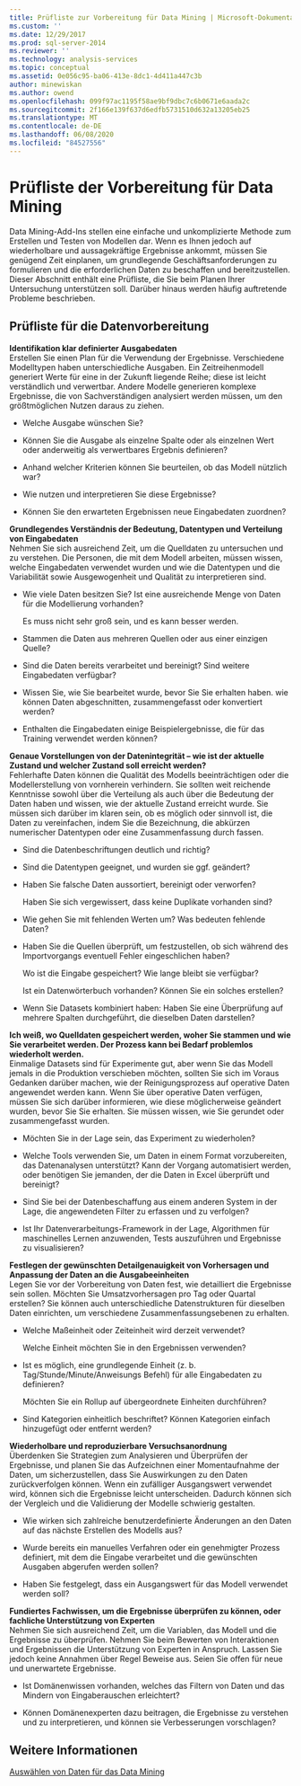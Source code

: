 ```yaml
---
title: Prüfliste zur Vorbereitung für Data Mining | Microsoft-Dokumentation
ms.custom: ''
ms.date: 12/29/2017
ms.prod: sql-server-2014
ms.reviewer: ''
ms.technology: analysis-services
ms.topic: conceptual
ms.assetid: 0e056c95-ba06-413e-8dc1-4d411a447c3b
author: minewiskan
ms.author: owend
ms.openlocfilehash: 099f97ac1195f58ae9bf9dbc7c6b0671e6aada2c
ms.sourcegitcommit: 2f166e139f637d6edfb5731510d632a13205eb25
ms.translationtype: MT
ms.contentlocale: de-DE
ms.lasthandoff: 06/08/2020
ms.locfileid: "84527556"
---
```

# <a name="checklist-of-preparation-for-data-mining"></a>Prüfliste der Vorbereitung für Data Mining
  Data Mining-Add-Ins stellen eine einfache und unkomplizierte Methode zum Erstellen und Testen von Modellen dar. Wenn es Ihnen jedoch auf wiederholbare und aussagekräftige Ergebnisse ankommt, müssen Sie genügend Zeit einplanen, um grundlegende Geschäftsanforderungen zu formulieren und die erforderlichen Daten zu beschaffen und bereitzustellen. Dieser Abschnitt enthält eine Prüfliste, die Sie beim Planen Ihrer Untersuchung unterstützen soll. Darüber hinaus werden häufig auftretende Probleme beschrieben.  
  
## <a name="checklist-of-data-preparation"></a>Prüfliste für die Datenvorbereitung  
 **Identifikation klar definierter Ausgabedaten**  
 Erstellen Sie einen Plan für die Verwendung der Ergebnisse. Verschiedene Modelltypen haben unterschiedliche Ausgaben. Ein Zeitreihenmodell generiert Werte für eine in der Zukunft liegende Reihe; diese ist leicht verständlich und verwertbar. Andere Modelle generieren komplexe Ergebnisse, die von Sachverständigen analysiert werden müssen, um den größtmöglichen Nutzen daraus zu ziehen.  
  
-   Welche Ausgabe wünschen Sie?  
  
-   Können Sie die Ausgabe als einzelne Spalte oder als einzelnen Wert oder anderweitig als verwertbares Ergebnis definieren?  
  
-   Anhand welcher Kriterien können Sie beurteilen, ob das Modell nützlich war?  
  
-   Wie nutzen und interpretieren Sie diese Ergebnisse?  
  
-   Können Sie den erwarteten Ergebnissen neue Eingabedaten zuordnen?  
  
 **Grundlegendes Verständnis der Bedeutung, Datentypen und Verteilung von Eingabedaten**  
 Nehmen Sie sich ausreichend Zeit, um die Quelldaten zu untersuchen und zu verstehen. Die Personen, die mit dem Modell arbeiten, müssen wissen, welche Eingabedaten verwendet wurden und wie die Datentypen und die Variabilität sowie Ausgewogenheit und Qualität zu interpretieren sind.  
  
-   Wie viele Daten besitzen Sie? Ist eine ausreichende Menge von Daten für die Modellierung vorhanden?  
  
     Es muss nicht sehr groß sein, und es kann besser werden.  
  
-   Stammen die Daten aus mehreren Quellen oder aus einer einzigen Quelle?  
  
-   Sind die Daten bereits verarbeitet und bereinigt? Sind weitere Eingabedaten verfügbar?  
  
-   Wissen Sie, wie Sie bearbeitet wurde, bevor Sie Sie erhalten haben. wie können Daten abgeschnitten, zusammengefasst oder konvertiert werden?  
  
-   Enthalten die Eingabedaten einige Beispielergebnisse, die für das Training verwendet werden können?  
  
 **Genaue Vorstellungen von der Datenintegrität – wie ist der aktuelle Zustand und welcher Zustand soll erreicht werden?**  
 Fehlerhafte Daten können die Qualität des Modells beeinträchtigen oder die Modellerstellung von vornherein verhindern. Sie sollten weit reichende Kenntnisse sowohl über die Verteilung als auch über die Bedeutung der Daten haben und wissen, wie der aktuelle Zustand erreicht wurde. Sie müssen sich darüber im klaren sein, ob es möglich oder sinnvoll ist, die Daten zu vereinfachen, indem Sie die Bezeichnung, die abkürzen numerischer Datentypen oder eine Zusammenfassung durch fassen.  
  
-   Sind die Datenbeschriftungen deutlich und richtig?  
  
-   Sind die Datentypen geeignet, und wurden sie ggf. geändert?  
  
-   Haben Sie falsche Daten aussortiert, bereinigt oder verworfen?  
  
     Haben Sie sich vergewissert, dass keine Duplikate vorhanden sind?  
  
-   Wie gehen Sie mit fehlenden Werten um? Was bedeuten fehlende Daten?  
  
-   Haben Sie die Quellen überprüft, um festzustellen, ob sich während des Importvorgangs eventuell Fehler eingeschlichen haben?  
  
     Wo ist die Eingabe gespeichert? Wie lange bleibt sie verfügbar?  
  
     Ist ein Datenwörterbuch vorhanden? Können Sie ein solches erstellen?  
  
-   Wenn Sie Datasets kombiniert haben: Haben Sie eine Überprüfung auf mehrere Spalten durchgeführt, die dieselben Daten darstellen?  
  
 **Ich weiß, wo Quelldaten gespeichert werden, woher Sie stammen und wie Sie verarbeitet werden. Der Prozess kann bei Bedarf problemlos wiederholt werden.**  
 Einmalige Datasets sind für Experimente gut, aber wenn Sie das Modell jemals in die Produktion verschieben möchten, sollten Sie sich im Voraus Gedanken darüber machen, wie der Reinigungsprozess auf operative Daten angewendet werden kann. Wenn Sie über operative Daten verfügen, müssen Sie sich darüber informieren, wie diese möglicherweise geändert wurden, bevor Sie Sie erhalten. Sie müssen wissen, wie Sie gerundet oder zusammengefasst wurden.  
  
-   Möchten Sie in der Lage sein, das Experiment zu wiederholen?  
  
-   Welche Tools verwenden Sie, um Daten in einem Format vorzubereiten, das Datenanalysen unterstützt? Kann der Vorgang automatisiert werden, oder benötigen Sie jemanden, der die Daten in Excel überprüft und bereinigt?  
  
-   Sind Sie bei der Datenbeschaffung aus einem anderen System in der Lage, die angewendeten Filter zu erfassen und zu verfolgen?  
  
-   Ist Ihr Datenverarbeitungs-Framework in der Lage, Algorithmen für maschinelles Lernen anzuwenden, Tests auszuführen und Ergebnisse zu visualisieren?  
  
 **Festlegen der gewünschten Detailgenauigkeit von Vorhersagen und Anpassung der Daten an die Ausgabeeinheiten**  
 Legen Sie vor der Vorbereitung von Daten fest, wie detailliert die Ergebnisse sein sollen. Möchten Sie Umsatzvorhersagen pro Tag oder Quartal erstellen? Sie können auch unterschiedliche Datenstrukturen für dieselben Daten einrichten, um verschiedene Zusammenfassungsebenen zu erhalten.  
  
-   Welche Maßeinheit oder Zeiteinheit wird derzeit verwendet?  
  
     Welche Einheit möchten Sie in den Ergebnissen verwenden?  
  
-   Ist es möglich, eine grundlegende Einheit (z. b. Tag/Stunde/Minute/Anweisungs Befehl) für alle Eingabedaten zu definieren?  
  
     Möchten Sie ein Rollup auf übergeordnete Einheiten durchführen?  
  
-   Sind Kategorien einheitlich beschriftet? Können Kategorien einfach hinzugefügt oder entfernt werden?  
  
 **Wiederholbare und reproduzierbare Versuchsanordnung**  
 Überdenken Sie Strategien zum Analysieren und Überprüfen der Ergebnisse, und planen Sie das Aufzeichnen einer Momentaufnahme der Daten, um sicherzustellen, dass Sie Auswirkungen zu den Daten zurückverfolgen können. Wenn ein zufälliger Ausgangswert verwendet wird, können sich die Ergebnisse leicht unterscheiden. Dadurch können sich der Vergleich und die Validierung der Modelle schwierig gestalten.  
  
-   Wie wirken sich zahlreiche benutzerdefinierte Änderungen an den Daten auf das nächste Erstellen des Modells aus?  
  
-   Wurde bereits ein manuelles Verfahren oder ein genehmigter Prozess definiert, mit dem die Eingabe verarbeitet und die gewünschten Ausgaben abgerufen werden sollen?  
  
-   Haben Sie festgelegt, dass ein Ausgangswert für das Modell verwendet werden soll?  
  
 **Fundiertes Fachwissen, um die Ergebnisse überprüfen zu können, oder fachliche Unterstützung von Experten**  
 Nehmen Sie sich ausreichend Zeit, um die Variablen, das Modell und die Ergebnisse zu überprüfen. Nehmen Sie beim Bewerten von Interaktionen und Ergebnissen die Unterstützung von Experten in Anspruch. Lassen Sie jedoch keine Annahmen über Regel Beweise aus. Seien Sie offen für neue und unerwartete Ergebnisse.  
  
-   Ist Domänenwissen vorhanden, welches das Filtern von Daten und das Mindern von Eingaberauschen erleichtert?  
  
-   Können Domänenexperten dazu beitragen, die Ergebnisse zu verstehen und zu interpretieren, und können sie Verbesserungen vorschlagen?  
  
## <a name="see-also"></a>Weitere Informationen  
 [Auswählen von Daten für das Data Mining](choosing-data-for-data-mining.md)  
  
  
